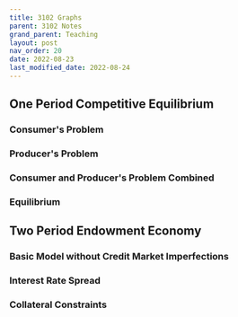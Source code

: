 ```yaml
---
title: 3102 Graphs
parent: 3102 Notes
grand_parent: Teaching
layout: post
nav_order: 20
date: 2022-08-23
last_modified_date: 2022-08-24
---
```



<link href="https://kineticgraphs.org/css/kg.0.2.6.css" rel="stylesheet" type="text/css">
<script src="https://kineticgraphs.org/js/kg3d.0.2.6.js"></script>



<div class="kg-container" src="./graphs/twoPeriodEndowment.yml"  clearColor='#fffff8'></div>

<div class="kg-container" src="./graphs/test.yml"  clearColor='#fffff8'></div>



## One Period Competitive Equilibrium


### Consumer's Problem

### Producer's Problem

### Consumer and Producer's Problem Combined

### Equilibrium



## Two Period Endowment Economy


### Basic Model without Credit Market Imperfections



<!--
Cobb Douglass preferences are equivalent to log plus beta log preferences when alpha = 1/(1+beta) ???
      - ContourMap:
          levels: [0,1,1.5,2,2.5,3, params.utility]
          fn: "log(x)+params.b*log(y)"

      - EconIndifferenceMap:
          utilityFunction:
            CobbDouglas: {alpha: 1/(1+params.b)}
          levels: [1,2,3,4,5, calcs.utility]
      
-->




### Interest Rate Spread



### Collateral Constraints





